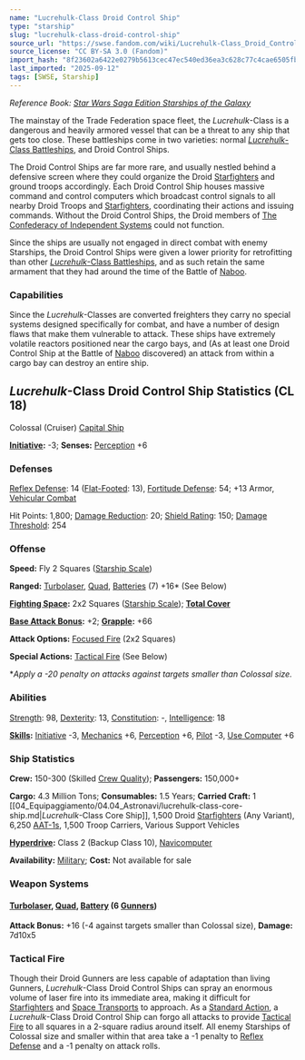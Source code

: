 ```yaml
---
name: "Lucrehulk-Class Droid Control Ship"
type: "starship"
slug: "lucrehulk-class-droid-control-ship"
source_url: "https://swse.fandom.com/wiki/Lucrehulk-Class_Droid_Control_Ship"
source_license: "CC BY-SA 3.0 (Fandom)"
import_hash: "8f23602a6422e0279b5613cec47ec540ed36ea3c628c77c4cae6505fb4a25a91"
last_imported: "2025-09-12"
tags: [SWSE, Starship]
---
```

*Reference Book: [Star Wars Saga Edition Starships of the Galaxy](https://swse.fandom.com/wiki/Star_Wars_Saga_Edition_Starships_of_the_Galaxy)*

The mainstay of the Trade Federation space fleet, the *Lucrehulk*-Class is a dangerous and heavily armored vessel that can be a threat to any ship that gets too close. These battleships come in two varieties: normal [*Lucrehulk*-Class Battleships](https://swse.fandom.com/wiki/Lucrehulk-Class_Battleships), and Droid Control Ships.

The Droid Control Ships are far more rare, and usually nestled behind a defensive screen where they could organize the Droid [Starfighters](https://swse.fandom.com/wiki/Starfighters) and ground troops accordingly. Each Droid Control Ship houses massive command and control computers which broadcast control signals to all nearby Droid Troops and [Starfighters](https://swse.fandom.com/wiki/Starfighters), coordinating their actions and issuing commands. Without the Droid Control Ships, the Droid members of [The Confederacy of Independent Systems](https://swse.fandom.com/wiki/The_Confederacy_of_Independent_Systems) could not function.

Since the ships are usually not engaged in direct combat with enemy Starships, the Droid Control Ships were given a lower priority for retrofitting than other [*Lucrehulk*-Class Battleships](https://swse.fandom.com/wiki/Lucrehulk-Class_Battleships), and as such retain the same armament that they had around the time of the Battle of [Naboo](https://swse.fandom.com/wiki/Naboo).

### Capabilities
Since the *Lucrehulk*-Classes are converted freighters they carry no special systems designed specifically for combat, and have a number of design flaws that make them vulnerable to attack. These ships have extremely volatile reactors positioned near the cargo bays, and (As at least one Droid Control Ship at the Battle of [Naboo](https://swse.fandom.com/wiki/Naboo) discovered) an attack from within a cargo bay can destroy an entire ship.

## *Lucrehulk*-Class Droid Control Ship Statistics (CL 18)
Colossal (Cruiser) [Capital Ship](https://swse.fandom.com/wiki/Capital_Ship)

**[Initiative](https://swse.fandom.com/wiki/Initiative):** -3; **Senses:** [Perception](https://swse.fandom.com/wiki/Perception) +6
### Defenses
[Reflex Defense](https://swse.fandom.com/wiki/Reflex_Defense_(Vehicles)): 14 ([Flat-Footed](https://swse.fandom.com/wiki/Flat-Footed): 13), [Fortitude Defense](https://swse.fandom.com/wiki/Fortitude_Defense_(Vehicles)): 54; +13 Armor, [Vehicular Combat](https://swse.fandom.com/wiki/Vehicular_Combat)

Hit Points: 1,800; [Damage Reduction](https://swse.fandom.com/wiki/Damage_Reduction): 20; [Shield Rating](https://swse.fandom.com/wiki/Shield_Rating): 150; [Damage Threshold](https://swse.fandom.com/wiki/Damage_Threshold_(Vehicles)): 254
### Offense
**Speed:** Fly 2 Squares ([Starship Scale](https://swse.fandom.com/wiki/Starship_Scale))

**Ranged:** [Turbolaser](https://swse.fandom.com/wiki/Turbolaser), [Quad](https://swse.fandom.com/wiki/Quad), [Batteries](https://swse.fandom.com/wiki/Weapon_Batteries) (7) +16* (See Below)

**[Fighting Space](https://swse.fandom.com/wiki/Fighting_Space):** 2x2 Squares ([Starship Scale](https://swse.fandom.com/wiki/Starship_Scale)); **[Total Cover](https://swse.fandom.com/wiki/Total_Cover)**

**[Base Attack Bonus](https://swse.fandom.com/wiki/Base_Attack_Bonus):** +2; **[Grapple](https://swse.fandom.com/wiki/Grapple):** +66

**Attack Options:** [Focused Fire](https://swse.fandom.com/wiki/Focused_Fire) (2x2 Squares)

**Special Actions:** [Tactical Fire](https://swse.fandom.com/wiki/Tactical_Fire) (See Below)

**Apply a -20 penalty on attacks against targets smaller than Colossal size.*

### Abilities
[Strength](https://swse.fandom.com/wiki/Strength): 98, [Dexterity](https://swse.fandom.com/wiki/Dexterity): 13, [Constitution](https://swse.fandom.com/wiki/Constitution): -, [Intelligence](https://swse.fandom.com/wiki/Intelligence): 18

**[Skills](https://swse.fandom.com/wiki/Skills):** [Initiative](https://swse.fandom.com/wiki/Initiative) -3, [Mechanics](https://swse.fandom.com/wiki/Mechanics) +6, [Perception](https://swse.fandom.com/wiki/Perception) +6, [Pilot](https://swse.fandom.com/wiki/Pilot) -3, [Use Computer](https://swse.fandom.com/wiki/Use_Computer) +6
### Ship Statistics
**Crew:** 150-300 (Skilled [Crew Quality](https://swse.fandom.com/wiki/Crew_Quality)); **Passengers:** 150,000+

**Cargo:** 4.3 Million Tons; **Consumables:** 1.5 Years; **Carried Craft:** 1 [[04_Equipaggiamento/04.04_Astronavi/lucrehulk-class-core-ship.md|*Lucrehulk*-Class Core Ship]], 1,500 Droid [Starfighters](https://swse.fandom.com/wiki/Starfighters) (Any Variant), 6,250 [AAT-1s](https://swse.fandom.com/wiki/AAT-1s), 1,500 Troop Carriers, Various Support Vehicles

**[Hyperdrive](https://swse.fandom.com/wiki/Hyperdrive):** Class 2 (Backup Class 10), [Navicomputer](https://swse.fandom.com/wiki/Navicomputer)

**Availability:** [Military](https://swse.fandom.com/wiki/Military); **Cost:** Not available for sale
### Weapon Systems

#### **[Turbolaser](https://swse.fandom.com/wiki/Turbolaser), [Quad](https://swse.fandom.com/wiki/Quad), [Battery](https://swse.fandom.com/wiki/Weapon_Batteries) (6 [Gunners](https://swse.fandom.com/wiki/Gunners))**
**Attack Bonus:** +16 (-4 against targets smaller than Colossal size), **Damage:** 7d10x5
### Tactical Fire
Though their Droid Gunners are less capable of adaptation than living Gunners, *Lucrehulk*-Class Droid Control Ships can spray an enormous volume of laser fire into its immediate area, making it difficult for [Starfighters](https://swse.fandom.com/wiki/Starfighters) and [Space Transports](https://swse.fandom.com/wiki/Space_Transports) to approach. As a [Standard Action](https://swse.fandom.com/wiki/Standard_Action), a *Lucrehulk*-Class Droid Control Ship can forgo all attacks to provide [Tactical Fire](https://swse.fandom.com/wiki/Tactical_Fire) to all squares in a 2-square radius around itself. All enemy Starships of Colossal size and smaller within that area take a -1 penalty to [Reflex Defense](https://swse.fandom.com/wiki/Reflex_Defense) and a -1 penalty on attack rolls.